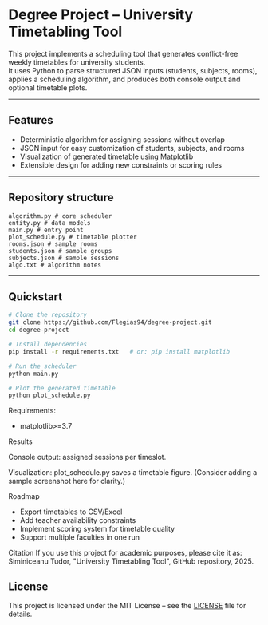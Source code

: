 # Degree Project – University Timetabling Tool

This project implements a scheduling tool that generates conflict-free weekly timetables for university students.  
It uses Python to parse structured JSON inputs (students, subjects, rooms), applies a scheduling algorithm, and produces both console output and optional timetable plots.

---

## Features
- Deterministic algorithm for assigning sessions without overlap
- JSON input for easy customization of students, subjects, and rooms
- Visualization of generated timetable using Matplotlib
- Extensible design for adding new constraints or scoring rules

---

## Repository structure
```
algorithm.py # core scheduler
entity.py # data models
main.py # entry point
plot_schedule.py # timetable plotter
rooms.json # sample rooms
students.json # sample groups
subjects.json # sample sessions
algo.txt # algorithm notes
```

---

## Quickstart
```bash
# Clone the repository
git clone https://github.com/Flegias94/degree-project.git
cd degree-project

# Install dependencies
pip install -r requirements.txt   # or: pip install matplotlib

# Run the scheduler
python main.py

# Plot the generated timetable
python plot_schedule.py
```
Requirements:
- matplotlib>=3.7

Results

Console output: assigned sessions per timeslot.

Visualization: plot_schedule.py saves a timetable figure.
(Consider adding a sample screenshot here for clarity.)

Roadmap

- Export timetables to CSV/Excel
- Add teacher availability constraints
- Implement scoring system for timetable quality
- Support multiple faculties in one run

Citation
If you use this project for academic purposes, please cite it as:
Siminiceanu Tudor, "University Timetabling Tool", GitHub repository, 2025.

## License
This project is licensed under the MIT License – see the [LICENSE](LICENSE) file for details.
